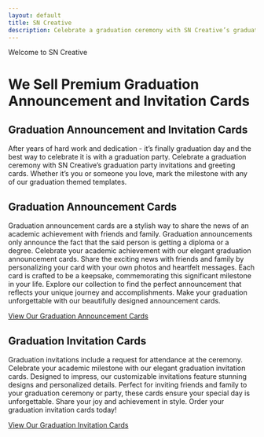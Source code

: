 ```yaml
---
layout: default
title: SN Creative
description: Celebrate a graduation ceremony with SN Creative’s graduation party invitations and greeting cards. Whether it’s you or someone you love, mark the milestone with any of our graduation themed templates.
---
```


<div class="index_page_banner">
<div class="container">
<div class="row">
<div class="col-md-12">
<span>Welcome to SN Creative</span>
<h1>We Sell Premium Graduation Announcement and Invitation Cards</h1>
</div>
</div>
</div>
</div>

<div class="main">
<div class="container">

<div class="row">
<div class="col-md-12">
<h2 class="centered">Graduation Announcement and Invitation Cards</h2>
<p class="centered">After years of hard work and dedication - it’s finally graduation day and the best way to celebrate it is with a graduation party. Celebrate a graduation ceremony with SN Creative’s graduation party invitations and greeting cards. Whether it’s you or someone you love, mark the milestone with any of our graduation themed templates.</p>
</div>
</div>

<div class="row equal-height">

<div class="col-md-6">
<div class="cards">	
<h2 class="centered">Graduation Announcement Cards</h2>
<p class="centered">Graduation announcement cards are a stylish way to share the news of an academic achievement with friends and family. Graduation announcements only announce the fact that the said person is getting a diploma or a degree. Celebrate your academic achievement with our elegant graduation announcement cards. Share the exciting news with friends and family by personalizing your card with your own photos and heartfelt messages. Each card is crafted to be a keepsake, commemorating this significant milestone in your life. Explore our collection to find the perfect announcement that reflects your unique journey and accomplishments. Make your graduation unforgettable with our beautifully designed announcement cards.</p>
<p class="centered"><a href="{{site.url}}/graduation-announcement-cards" class="button1">View Our Graduation Announcement Cards</a></p>
</div>
</div>

<div class="col-md-6">
<div class="cards">
<h2 class="centered">Graduation Invitation Cards</h2>
<p class="centered">Graduation invitations include a request for attendance at the ceremony. Celebrate your academic milestone with our elegant graduation invitation cards. Designed to impress, our customizable invitations feature stunning designs and personalized details. Perfect for inviting friends and family to your graduation ceremony or party, these cards ensure your special day is unforgettable. Share your joy and achievement in style. Order your graduation invitation cards today!</p>
<p class="centered"><a href="{{site.url}}/graduation-invitation-cards" class="button1">View Our Graduation Invitation Cards</a></p>
</div>
</div>

</div>

</div>
</div>